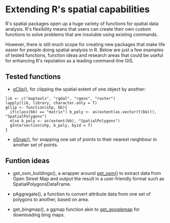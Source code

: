 # Extending R's spatial capabilities

R's spatial packages open up a huge variety of functions for spatial data analysis.
R's flexibility means that users can create their own custom functions to solve problems that are insoluble using existing commands.

However, there is still much scope for creating new packages that make life
easier for people doing spatial analysis in R. Below are just a few examples of
tested functions, function ideas and research areas that could be useful for
enhancing R's reputation as a leading command-line GIS.

## Tested functions

- [gClip()](http://robinlovelace.net/r/2014/07/29/clipping-with-r.html), for clipping the spatial extent of one object by another:

```
lib <- c("maptools", "rgdal", "rgeos", "raster")
lapply(lib, library, character.only = T)
gClip <- function(shp, bb){
  if(class(bb) == "matrix") b_poly <- as(extent(as.vector(t(bb))), "SpatialPolygons")
  else b_poly <- as(extent(bb), "SpatialPolygons")
  gIntersection(shp, b_poly, byid = T)
}
```

- [gSnap()](http://gis.stackexchange.com/questions/121722/how-can-i-snap-one-set-of-points-to-another-in-r/121726#121726), for snapping one set of points to their nearest neighbour in another set of points.

## Funtion ideas

- get_osm_buildings(), a wrapper around [get_osm()](http://rpackages.ianhowson.com/rforge/osmar/man/get_osm.html) to extract data from Open Street Map and output the result in a user-friendly format such as SpatialPolygonsDataFrame.

- pAggregate(), a function to convert attribute data from one set of polygons to another, based on area.

- get_bingmap(), a ggmap function akin to [get_googlemap](http://www.inside-r.org/packages/cran/ggmap/docs/get_googlemap) for downloading bing maps.



